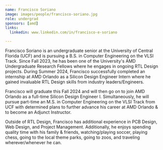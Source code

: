 ```yaml
---
name: Francisco Soriano
image: images/people/francisco-soriano.jpg
role: undergrad
sponsors: [amd]
links:
  linkedin: www.linkedin.com/in/francisco-e-soriano

---
```


Francisco Soriano is an undergraduate senior at the University of Central Florida (UCF) and is pursuing a B.S. in Computer Engineering on the VLSI Track. Since Fall 2023, he has been one of the University's AMD Undergraduate Research Fellows where he engages in ongoing RTL Design projects. During Summer 2024, Francisco successfully completed an internship at AMD Orlando as a Silicon Design Engineer Intern where he gained invaluable RTL Design skills from industry leaders/Engineers.

Francisco will graduate this Fall 2024 and will then go on to join AMD Orlando as a full-time Silicon Design Engineer I. Simultaneously, he will pursue part-time an M.S. in Computer Engineering on the VLSI Track from UCF with determined plans to further advance his career at AMD Orlando & to become an Adjunct Instructor.

Outside of RTL Design, Francisco has additional experience in PCB Design, Web Design, and Project Management. Additionally, he enjoys spending quality time with his family & friends, watching/playing soccer, playing chess, going to the local theme parks, going to zoos, and traveling wherever/whenever he can.